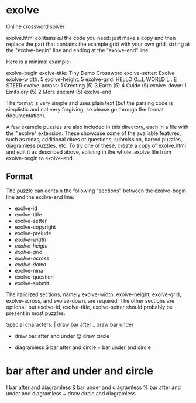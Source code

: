 # exolve
Online crossword solver

exolve.html contains *all* the code you need: just make a copy and then replace
the part that contains the example grid with your own grid, strting at the
"exolve-begin" line and ending at the "exolve-end" line.

Here is a minimal example:

exolve-begin
  exolve-title: Tiny Demo Crossword
  exolve-setter: Exolve
  exolve-width: 5
  exolve-height: 5
  exolve-grid:
    HELLO
    O...L
    WORLD
    L...E
    STEER
  exolve-across:
    1 Greeting (5)
    3 Earth (5)
    4 Guide (5)
  exolve-down:
    1 Emits cry (5)
    2 More ancient (5)
exolve-end

The format is very simple and uses plain text (but the parsing code is
simplistic and not very forgiving, so please go through the format
documentation).

A few example puzzles are also included in this directory, each in a file with
the ".exolve" extension. These showcase some of the available features, such as
ninas, additional clues or questions, submission, barred puzzles, diagramless
puzzles, etc. To try one of these, create a copy of exolve.html and edit it as
described above, splicing in the whole .exolve file from exolve-begin to
exolve-end.

## Format
The puzzle can contain the following "sections" between the exolve-begin line
and the exolve-end line:

* exolve-id
* exolve-title
* exolve-setter
* exolve-copyright
* exolve-prelude
* *exolve-width*
* *exolve-height*
* *exolve-grid*
* *exolve-across*
* *exolve-down*
* exolve-nina
* exolve-question
* exolve-submit

The italicized sections, namely exolve-width, exolve-height, exolve-grid,
exolve-across, and exolve-down, are required. The other sections are optional,
but exolve-id, exolve-title, exolve-setter should probably be present in most
puzzles.

Special characters:
| draw bar after
_ draw bar under
+ draw bar after and under
@ draw circle
* diagramless
$ bar after and circle
= bar under and circle
# bar after and under and circle
! bar after and diagramless
& bar under and diagramless
% bar after and under and diagramless
~ draw circle and diagramless

